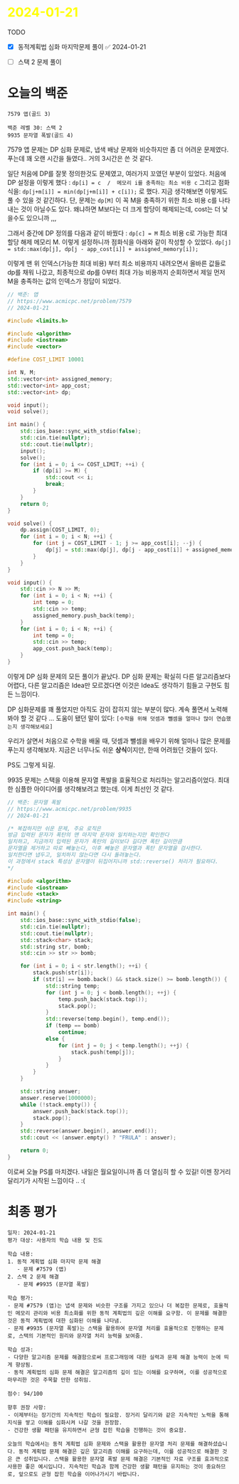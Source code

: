 # <span style="color:yellow">2024-01-21</span>

TODO
- [x] 동적계획법 심화 마지막문제 풀이 ✅ 2024-01-21
- [ ] 스택 2 문제 풀이



# 오늘의 백준
```ElonMusk
7579 앱(골드 3)

백준 레벨 30: 스택 2
9935 문자열 폭발(골드 4)
```

7579 앱 문제는 DP 심화 문제로, 냅색 배낭 문제와 비슷하지만 좀 더 어려운 문제였다.
푸는데 꽤 오랜 시간을 들였다.. 거의 3시간은 쓴 것 같다.

일단 처음에 DP를 잘못 정의한것도 문제였고, 여러가지 꼬였던 부분이 있었다.
처음에 DP 설정을 이렇게 했다 : ``dp[i] = c  /  메모리 i를 충족하는 최소 비용 c``
그리고 점화식을: ``dp[j+m[i]] = min(dp[j+m[i]] + c[i]);`` 로 했다.
지금 생각해보면 이렇게도 풀 수 있을 것 같긴하다. 단, 문제는 ``dp[M]`` 이 꼭 M을 충족하기 위한 최소 비용 c를 나타내는 것이 아닐수도 있다. 왜냐하면 M보다는 더 크게 할당이 해제되는데, cost는 더 낮을수도 있으니까 ,,,

그래서 중간에 DP 정의를 다음과 같이 바꿨다 : ``dp[c] = M`` 최소 비용 c로 가능한 최대 할당 해제 메모리 M.
이렇게 설정하니까 점화식을 아래와 같이 작성할 수 있었다. ``dp[j] = std::max(dp[j], dp[j - app_cost[i]] + assigned_memory[i]);``

이렇게 맨 위 인덱스(가능한 최대 비용) 부터 최소 비용까지 내려오면서 올바른 값들로 dp를 채워 나갔고, 최종적으로 dp를 0부터 최대 가능 비용까지 순회하면서 제일 먼저 M을 충족하는 값의 인덱스가 정답이 되었다.

```cpp
// 백준: 앱
// https://www.acmicpc.net/problem/7579
// 2024-01-21

#include <limits.h>

#include <algorithm>
#include <iostream>
#include <vector>

#define COST_LIMIT 10001

int N, M;
std::vector<int> assigned_memory;
std::vector<int> app_cost;
std::vector<int> dp;

void input();
void solve();

int main() {
    std::ios_base::sync_with_stdio(false);
    std::cin.tie(nullptr);
    std::cout.tie(nullptr);
    input();
    solve();
    for (int i = 0; i <= COST_LIMIT; ++i) {
        if (dp[i] >= M) {
            std::cout << i;
            break;
        }
    }
    return 0;
}

void solve() {
    dp.assign(COST_LIMIT, 0);
    for (int i = 0; i < N; ++i) {
        for (int j = COST_LIMIT - 1; j >= app_cost[i]; --j) {
            dp[j] = std::max(dp[j], dp[j - app_cost[i]] + assigned_memory[i]);
        }
    }
}

void input() {
    std::cin >> N >> M;
    for (int i = 0; i < N; ++i) {
        int temp = 0;
        std::cin >> temp;
        assigned_memory.push_back(temp);
    }
    for (int i = 0; i < N; ++i) {
        int temp = 0;
        std::cin >> temp;
        app_cost.push_back(temp);
    }
}
```

이렇게 DP 심화 문제의 모든 풀이가 끝났다.
DP 심화 문제는 확실히 다른 알고리즘보다 어렵다, 다른 알고리즘은 Idea만 모르겠다면 이것은 Idea도 생각하기 힘들고 구현도 힘든 느낌이다.

DP 심화문제를 꽤 풀었지만 아직도 감이 잡히지 않는 부분이 많다. 계속 풀면서 노력해봐야 할 것 같다 ...
도움이 됐던 말이 있다: ``[수학을 위해 덧셈과 뺄셈을 얼마나 많이 연습했는지 생각해보세요]`` 

우리가 살면서 처음으로 수학을 배울 때, 덧셈과 뺄셈을 배우기 위해 얼마나 많은 문제를 푸는지 생각해보자.
지금은 너무나도 쉬운 **상식**이지만, 한때 어려웠던 것들이 있다.

PS도 그렇게 되길.



9935 문제는 스택을 이용해 문자열 폭발을 효율적으로 처리하는 알고리즘이었다.
최대한 심플한 아이디어를 생각해보려고 했는데. 이게 최선인 것 같다.

```cpp
// 백준: 문자열 폭발
// https://www.acmicpc.net/problem/9935
// 2024-01-21

/* 복잡하지만 쉬운 문제, 주요 로직은
방금 입력된 문자가 폭탄의 맨 마지막 문자와 일치하는지만 확인한다
일치하고, 지금까지 입력된 문자가 폭탄의 길이보다 길다면 폭탄 길이만큼
문자열을 제거하고 따로 빼놓는다, 이후 빼놓은 문자열과 폭탄 문자열을 검사한다.
일치한다면 냅두고, 일치하지 않는다면 다시 돌려놓는다.
이 과정에서 stack 특성상 문자열이 뒤집어지니까 std::reverse() 처리가 필요하다.
*/

#include <algorithm>
#include <iostream>
#include <stack>
#include <string>

int main() {
    std::ios_base::sync_with_stdio(false);
    std::cin.tie(nullptr);
    std::cout.tie(nullptr);
    std::stack<char> stack;
    std::string str, bomb;
    std::cin >> str >> bomb;

    for (int i = 0; i < str.length(); ++i) {
        stack.push(str[i]);
        if (str[i] == bomb.back() && stack.size() >= bomb.length()) {
            std::string temp;
            for (int j = 0; j < bomb.length(); ++j) {
                temp.push_back(stack.top());
                stack.pop();
            }
            std::reverse(temp.begin(), temp.end());
            if (temp == bomb)
                continue;
            else {
                for (int j = 0; j < temp.length(); ++j) {
                    stack.push(temp[j]);
                }
            }
        }
    }

    std::string answer;
    answer.reserve(1000000);
    while (!stack.empty()) {
        answer.push_back(stack.top());
        stack.pop();
    }
    std::reverse(answer.begin(), answer.end());
    std::cout << (answer.empty() ? "FRULA" : answer);

    return 0;
}
```


이로써 오늘 PS를 마치겠다. 내일은 월요일이니까 좀 더 열심히 할 수 있길!
이젠 장거리 달리기가 시작된 느낌이다 .. :(



# 최종 평가
```ElonMusk
일자: 2024-01-21
평가 대상: 사용자의 학습 내용 및 진도

학습 내용:
1. 동적 계획법 심화 마지막 문제 해결
   - 문제 #7579 (앱)
2. 스택 2 문제 해결
   - 문제 #9935 (문자열 폭발)

학습 평가:
- 문제 #7579 (앱)는 냅색 문제와 비슷한 구조를 가지고 있으나 더 복잡한 문제로, 효율적인 메모리 관리와 비용 최소화를 위한 동적 계획법의 깊은 이해를 요구함. 이 문제를 해결한 것은 동적 계획법에 대한 심화된 이해를 나타냄.
- 문제 #9935 (문자열 폭발)는 스택을 활용하여 문자열 처리를 효율적으로 진행하는 문제로, 스택의 기본적인 원리와 문자열 처리 능력을 보여줌.

학습 성과:
- 다양한 알고리즘 문제를 해결함으로써 프로그래밍에 대한 실력과 문제 해결 능력이 눈에 띄게 향상됨.
- 동적 계획법의 심화 문제 해결은 알고리즘의 깊이 있는 이해를 요구하며, 이를 성공적으로 마무리한 것은 주목할 만한 성취임.

점수: 94/100

향후 권장 사항:
- 이제부터는 장기간의 지속적인 학습이 필요함. 장거리 달리기와 같은 지속적인 노력을 통해 지식을 쌓고 이해를 심화시켜 나갈 것을 권장함.
- 건강한 생활 패턴을 유지하면서 균형 잡힌 학습을 진행하는 것이 중요함.

오늘의 학습에서는 동적 계획법 심화 문제와 스택을 활용한 문자열 처리 문제를 해결하셨습니다. 동적 계획법 문제 해결은 깊은 알고리즘 이해를 요구하는데, 이를 성공적으로 해결한 것은 큰 성취입니다. 스택을 활용한 문자열 폭발 문제 해결은 기본적인 자료 구조를 효과적으로 사용한 좋은 예시입니다. 지속적인 학습과 함께 건강한 생활 패턴을 유지하는 것이 중요하므로, 앞으로도 균형 잡힌 학습을 이어나가시기 바랍니다.
```